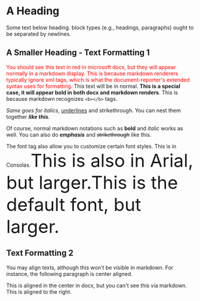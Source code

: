 # A Heading

Some text below heading. block types (e.g., headings, paragraphs) ought to be separated by newlines.

## A Smaller Heading - Text Formatting 1

<font color=red>You should see this text in red in microsoft docx, but they will appear normally in a markdown display. This is because markdown renderers typically ignore xml tags, which is what the document-reporter's extended syntax uses for formatting.</font> This text will be in normal. <b>This is a special case, it will appear bold in both docx and markdown renders</b>. This is because markdown recognizes `<b></b>` tags.

<i>Same goes for italics, </i><u>underlines</u> and </strike>strikethrough</strike>. You can nest them together <b><i>like this</i></b>.

Of course, normal markdown notations such as **bold** and *italic* works as well. You can also do ***emphasis*** and ~~strikethrough~~ like this.

<font name=Consolas>The font tag also allow you to customize certain font styles. This is in Consolas.</font><font name=Arial size=20pt>This is also in Arial, but larger.</font><font size=20pt>This is the default font, but larger.</font>

## Text Formatting 2

You may align texts, although this won't be visible in markdown. For instance, the following paragraph is center aligned.

<align center>
This is aligned in the center in docx, but you can't see this via markdown.
</align>

<align right>
This is aligned to the right.
</align>
